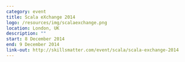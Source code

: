 ```yaml
---
category: event
title: Scala eXchange 2014
logo: /resources/img/scalaexchange.png
location: London, UK
description: ""
start: 8 December 2014
end: 9 December 2014
link-out: http://skillsmatter.com/event/scala/scala-exchange-2014
---
```

